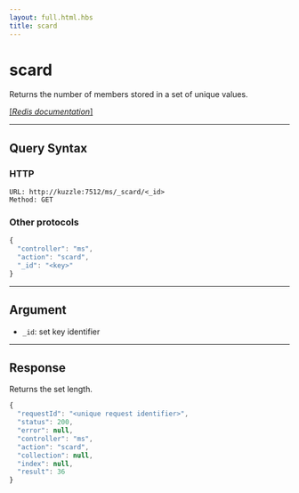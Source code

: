 ```yaml
---
layout: full.html.hbs
title: scard
---
```


# scard

<SinceBadge version="1.0.0" />

Returns the number of members stored in a set of unique values.

[[_Redis documentation_]](https://redis.io/commands/scard)

---

## Query Syntax

### HTTP

```http
URL: http://kuzzle:7512/ms/_scard/<_id>
Method: GET
```

### Other protocols

```js
{
  "controller": "ms",
  "action": "scard",
  "_id": "<key>"
}
```

---

## Argument

- `_id`: set key identifier

---

## Response

Returns the set length.

```javascript
{
  "requestId": "<unique request identifier>",
  "status": 200,
  "error": null,
  "controller": "ms",
  "action": "scard",
  "collection": null,
  "index": null,
  "result": 36
}
```
